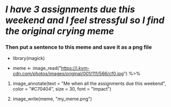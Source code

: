 # *I have 3 assignments due this weekend and I feel stressful so I find the original crying meme*
### **Then put a sentence to this meme and save it as a png file**

<!--- unordered lists --->
* library(magick)

* meme <- image_read("https://i.kym-cdn.com/photos/images/original/001/111/566/cf0.jpg") %>% 

<!--- numbered lists --->
 1. image_annotate(text = "Me when all the assignments due this weekend",
                        color = "#C70404",
                        size = 30,
                        font = "Impact")

2. image_write(meme, "my_meme.png")
